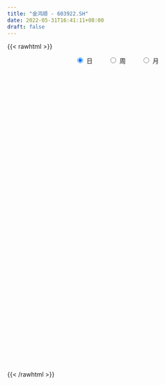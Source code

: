 ```yaml
---
title: "金鸿顺 - 603922.SH"
date: 2022-05-31T16:41:11+08:00
draft: false
---
```

{{< rawhtml >}}
    <div style="text-align: center">
        <label style="padding: 1rem;"><input style="margin-right: .5rem" type="radio" name="period" value="D" checked onclick="period_change(this)">日</label>
        <label style="padding: 1rem;"><input style="margin-right: .5rem" type="radio" name="period" value="W" onclick="period_change(this)">周</label>
        <label style="padding: 1rem;"><input style="margin-right: .5rem" type="radio" name="period" value="M" onclick="period_change(this)">月</label>
    </div>
    <div id="chart" style="height: 700px;"></div> 
    <script type="text/javascript">
        const D_v = [7125.0,2847.0,4309.0,2637.0,3798.0,4541.0,10201.0,4907.0,8681.0,4271.0,5616.0,6076.0,6924.0,6888.0,4684.0,9120.0,15203.0,7345.0,4044.0,7170.0,8364.0,12759.72,6291.0,7430.0,4150.0,7450.0,8617.0,8144.0,10233.0,11516.44,6556.44,5301.96,3007.0,4289.0,3934.0,2199.0,3353.0,4953.16,4121.0,8909.0,9139.0,5760.0,10067.0,4523.52,7387.0,9319.0,10176.0,6281.0,5727.0,8389.0,43364.23,25642.79,27176.72,18618.71,11393.09,9036.0,37447.97,45026.0,33620.22,18901.0,13661.8,16091.32,13587.5,21642.0,24321.67,21631.96,14865.17,10394.0,11485.25,27019.25,23840.25,11698.0,26553.15,19113.72,26866.72,26008.24,24568.0,20612.0,15930.72,35205.62,27871.72,13637.0,13615.72,27329.7,11366.0,8463.5,11290.13,19140.14,22488.5,37616.88,10197.88,69914.88,39460.04,34879.98,54679.43,101558.99,75208.95,64975.57,65422.99,66971.04,46077.39,28027.93,49234.72,43108.37,32014.73,86475.76,70101.89,66780.0,92746.76,79401.0,98325.92,84649.34,87771.7,82548.0,60332.83,57690.23,52740.0,54595.0,53430.65,63909.0,70931.0,45127.65,29433.0,26290.89,32895.0,38684.01,26038.01,23377.0,32413.0,30360.0,36330.61,30445.0,32023.74,29031.0,24583.72,16726.0,26841.0,35733.0,16692.0,14052.01,12002.0,17274.0,17794.65,19091.0,27539.01,29403.0,21554.0,18799.01,27848.0,22681.0,11357.0,12603.0,11597.0,12682.78,11113.0,13574.0,21677.0,17872.0,9479.0,7768.0,9858.16,7985.16,12333.0,9180.0,13372.0,8614.0,10486.0,9202.0,5552.0,8641.0,6882.0,10940.0,9945.89,7714.97,8420.0,7031.7,6476.01,6902.0,5523.0,5578.0,6062.0,4447.0,5226.0,7948.0,7245.0,8265.0,11090.0,9985.0,7242.0,11986.0,29898.0,19920.0,14378.0,16916.73,19281.0,12487.0,8341.0,6645.0,26432.0,37399.0,23728.72,27033.0,23199.72,26300.0,10309.0,19349.0,13950.0,48542.71,72519.49,53357.16,24946.16,27715.0,62858.23,53330.0,27145.99,34337.99,41301.22,19398.0,16455.99,12904.99,11954.0,11193.0,12962.23,11172.0,17968.0,18549.0,32887.0,29917.0,29095.0,10300.0,16142.0,14032.0,6930.0,10531.0,9921.0,9363.0,6557.0,23520.0,34651.0,17759.0,18337.0,9782.0,13918.0,22952.0,17877.0,11902.0,15097.0,12633.0,9083.0,16334.0]
const D_histogram = [0.0,0.0082835328,0.0181277874,0.0156357523,0.0067829226,0.0014054516,-0.0327601674,-0.0467534133,-0.0275049484,-0.0081319005,0.0084076707,0.0133633698,0.0012020106,0.0031783569,-0.0071419699,0.00536283,0.044888796,0.0590099408,0.0658993543,0.060731145,0.0506842837,0.0309835516,0.0042795576,-0.0152257691,-0.0234246985,-0.026600131,-0.0289525508,-0.0318697875,-0.0361982112,-0.01623199,-0.0209385067,-0.0191424923,-0.0200221926,-0.0176945224,-0.0070564592,-0.0057910704,-0.0015189541,-0.0089844781,-0.0125460923,-0.0013201545,0.0045489751,0.0029134637,-0.0244065444,-0.0325139484,-0.0216983884,-0.0059215622,0.0070459257,0.0016023225,0.0040460139,0.0157632212,0.0830586801,0.1540308682,0.1734582343,0.1617172501,0.1511090957,0.1235537198,0.1720547179,0.2423173688,0.2562520337,0.2731338315,0.2584465042,0.2394693822,0.2131471,0.2111948378,0.1073518923,0.0156823894,-0.0463565427,-0.0858275913,-0.1005924753,-0.0427091996,0.0169282362,0.0502495576,-0.0011552097,-0.0078789732,-0.032814015,-0.0326818923,-0.0805882579,-0.1322966737,-0.1769942033,-0.1130808356,-0.1188402426,-0.1479129407,-0.148255314,-0.1895846522,-0.2138000437,-0.2191502741,-0.2310415306,-0.2746005744,-0.2278853914,-0.0780161375,0.139678513,0.1367129439,0.057826998,0.1159631516,0.2681573855,0.3890293339,0.5238894018,0.5705467616,0.5798721311,0.6386547019,0.6000927177,0.5369086943,0.5165400853,0.6250060675,0.8230670102,1.0828946661,1.3844930694,1.2459449181,0.8825314905,0.5196605732,0.0524376579,-0.3352026024,-0.5210510479,-0.7590286914,-0.8335944032,-0.81205325,-0.8048574084,-0.7509507009,-0.6848352537,-0.7878330068,-0.8377466544,-0.8039135453,-0.7730522649,-0.7305078166,-0.6256844926,-0.5229091713,-0.4166788619,-0.3448109376,-0.2451317479,-0.2194796615,-0.1504497329,-0.1072849486,-0.0632048816,-0.0673047211,-0.1120834739,-0.1695453182,-0.0956263816,-0.0789491418,-0.0854424866,-0.1001799825,-0.0878132031,-0.1067693798,-0.1358248192,-0.1802265772,-0.1338676985,-0.0850773927,-0.0869046532,-0.0493265556,-0.0342179649,-0.0785792181,-0.0907018823,-0.0919866316,-0.095135854,-0.0946045341,-0.0622224262,-0.065039405,0.0131238578,-0.0069494888,-0.0128608553,-0.0165765137,0.0042909761,0.0037251271,-0.0159971408,0.003760008,-0.0057508428,-0.0235219773,-0.0563342969,-0.073113131,-0.0673090937,-0.0934501142,-0.1214377384,-0.1545824289,-0.1352628071,-0.0658951001,0.0256120059,0.0993369108,0.1374034338,0.129113288,0.1474293555,0.1428349041,0.1608101272,0.1699247698,0.1796406176,0.1881763544,0.1912670113,0.2107684965,0.1745974463,0.1624660303,0.1458843714,0.1270501244,0.1802538851,0.2160593818,0.1983854293,0.1183098059,0.0330443707,-0.0721393269,-0.1286077146,-0.1532035306,-0.0387591995,-0.0090041447,0.0248422763,0.0932455423,0.1176068976,0.1689780684,0.1876134767,0.2002806513,0.2029811253,0.33093303,0.4661107277,0.512153144,0.5166153184,0.5025388903,0.6015179683,0.5427129492,0.4174900971,0.2594415617,0.0215038225,-0.0817751517,-0.1441917854,-0.1710143039,-0.210107332,-0.2441522535,-0.2592902466,-0.2905493351,-0.3908768975,-0.5015415982,-0.6410972011,-0.8123203186,-0.843869623,-0.8174820562,-0.7000558397,-0.610538725,-0.5354338221,-0.409537665,-0.3257576993,-0.2369250481,-0.1803128808,-0.0086064688,0.0935165274,0.1579465669,0.2033101663,0.2345200472,0.2674515922,0.3297588193,0.3011611746,0.2999999855,0.326261549,0.2954769117,0.2783785755,0.3001146914]
const D_fast = [0.0,0.010354416,0.0247306174,0.0261475204,0.0189904214,0.0139643133,-0.0283913476,-0.0540729468,-0.041700719,-0.0243606462,-0.0057191573,0.0025773842,-0.0092834723,-0.0065125368,-0.0186183561,-0.0047728487,0.0459753163,0.0748489463,0.0982131984,0.1082277753,0.1108519849,0.0988971407,0.0732630361,0.0499512672,0.0358961631,0.0260706979,0.0164801403,0.0055954569,-0.0077825197,0.008125704,-0.0018154393,-0.004805048,-0.0106902965,-0.0127862569,-0.0039123085,-0.0040946873,-0.0002023096,-0.0099139531,-0.0166120903,-0.0057161911,0.0012901822,0.0003830368,-0.0330386075,-0.0492744985,-0.0438835357,-0.0295871,-0.0148581307,-0.0199011533,-0.0164459584,-0.0007879458,0.0872721831,0.1967520883,0.259544013,0.2882323413,0.3154014608,0.3187345149,0.4102491925,0.5410911856,0.6190888589,0.7042541146,0.7541784133,0.7950686369,0.8220331297,0.8728795769,0.7958746045,0.708125699,0.6344976312,0.5735696848,0.533656682,0.5808626577,0.6447321526,0.6906158634,0.6389222936,0.6302287869,0.5970902413,0.5890518909,0.5209984609,0.4362158766,0.3472697963,0.382912955,0.3474434873,0.2813925541,0.2439863522,0.155260851,0.0775954487,0.0174576497,-0.0521939894,-0.1644031769,-0.1746593417,-0.0442941222,0.2083201566,0.2395328234,0.175103627,0.2622305686,0.4814641488,0.6995934308,0.965425849,1.1547198993,1.3090133016,1.5274595478,1.638920743,1.7099638932,1.8187303056,2.0834478046,2.4872754998,3.0178268223,3.6655484929,3.8384865711,3.6957060162,3.4627502422,3.0086367413,2.5371958305,2.221084623,1.7933498067,1.5103854941,1.3289133347,1.1348948243,1.0010638566,0.8959704903,0.5960144856,0.3366641743,0.1695188971,0.0071171113,-0.1329653945,-0.1845631937,-0.2125151653,-0.2104545713,-0.2247893814,-0.1863931287,-0.2156109576,-0.1841934623,-0.1678499151,-0.1395710685,-0.1604970882,-0.2332967095,-0.3331448834,-0.2831325423,-0.2861925879,-0.3140465543,-0.3538290459,-0.3634155672,-0.4090640889,-0.4720757331,-0.5615341354,-0.5486421813,-0.5211212237,-0.5446746475,-0.5194281887,-0.5128740892,-0.576880147,-0.6116782818,-0.635959689,-0.6628928748,-0.6860126885,-0.6691861871,-0.6882630173,-0.6068187899,-0.6286295088,-0.637756089,-0.6456158759,-0.623675642,-0.6233102093,-0.6470317624,-0.6263346116,-0.6372831731,-0.6609348019,-0.7078306957,-0.7428878126,-0.7539110487,-0.8034145978,-0.8617616565,-0.9335519543,-0.9480480343,-0.8951541023,-0.7972439948,-0.6986848623,-0.6262674808,-0.6022793046,-0.5471058982,-0.5159916236,-0.4578138686,-0.4062180336,-0.3515920314,-0.296012206,-0.2451047963,-0.172911187,-0.1654328756,-0.136947784,-0.1170583501,-0.1041300659,-0.005862834,0.0839575082,0.115879913,0.0653817411,-0.0116226015,-0.1348411308,-0.2234614472,-0.2863581458,-0.1816036146,-0.1540995959,-0.1140426058,-0.0223279543,0.0314351254,0.1250508133,0.1905895908,0.2533269282,0.3067726835,0.5174578457,0.7691632253,0.9432439276,1.0768599316,1.1884182261,1.4377767962,1.5146500144,1.4937996866,1.4006115416,1.168049758,1.0443269958,0.9458624158,0.8762863214,0.7846664602,0.6895834754,0.6096229207,0.5057264983,0.3076797116,0.0716296114,-0.2282002918,-0.602503489,-0.8450201992,-1.0230031464,-1.0805908898,-1.1437084564,-1.202462009,-1.1789502681,-1.1766097273,-1.1470083381,-1.135474391,-0.9659195962,-0.8404174681,-0.7365007869,-0.6403096459,-0.5504697532,-0.4506753101,-0.3059283783,-0.2592357293,-0.185396922,-0.0775699713,-0.0344853806,0.018010927,0.1147757158]
const D_slow = [0.0,0.0020708832,0.00660283,0.0105117681,0.0122074988,0.0125588617,0.0043688198,-0.0073195335,-0.0141957706,-0.0162287457,-0.014126828,-0.0107859856,-0.0104854829,-0.0096908937,-0.0114763862,-0.0101356787,0.0010865203,0.0158390055,0.0323138441,0.0474966303,0.0601677012,0.0679135891,0.0689834785,0.0651770363,0.0593208616,0.0526708289,0.0454326912,0.0374652443,0.0284156915,0.024357694,0.0191230673,0.0143374443,0.0093318961,0.0049082655,0.0031441507,0.0016963831,0.0013166446,-0.000929475,-0.0040659981,-0.0043960367,-0.0032587929,-0.002530427,-0.0086320631,-0.0167605502,-0.0221851473,-0.0236655378,-0.0219040564,-0.0215034758,-0.0204919723,-0.016551167,0.004213503,0.0427212201,0.0860857787,0.1265150912,0.1642923651,0.1951807951,0.2381944746,0.2987738168,0.3628368252,0.4311202831,0.4957319091,0.5555992547,0.6088860297,0.6616847391,0.6885227122,0.6924433096,0.6808541739,0.6593972761,0.6342491572,0.6235718573,0.6278039164,0.6403663058,0.6400775034,0.6381077601,0.6299042563,0.6217337832,0.6015867188,0.5685125503,0.5242639995,0.4959937906,0.46628373,0.4293054948,0.3922416663,0.3448455032,0.2913954923,0.2366079238,0.1788475411,0.1101973975,0.0532260497,0.0337220153,0.0686416436,0.1028198796,0.117276629,0.146267417,0.2133067633,0.3105640968,0.4415364473,0.5841731377,0.7291411704,0.8888048459,1.0388280253,1.1730551989,1.3021902202,1.4584417371,1.6642084897,1.9349321562,2.2810554235,2.5925416531,2.8131745257,2.943089669,2.9561990835,2.8723984329,2.7421356709,2.5523784981,2.3439798973,2.1409665848,1.9397522327,1.7520145575,1.580805744,1.3838474923,1.1744108287,0.9734324424,0.7801693762,0.597542422,0.4411212989,0.310394006,0.2062242906,0.1200215562,0.0587386192,0.0038687038,-0.0337437294,-0.0605649665,-0.0763661869,-0.0931923672,-0.1212132357,-0.1635995652,-0.1875061606,-0.2072434461,-0.2286040677,-0.2536490633,-0.2756023641,-0.3022947091,-0.3362509139,-0.3813075582,-0.4147744828,-0.436043831,-0.4577699943,-0.4701016332,-0.4786561244,-0.4983009289,-0.5209763995,-0.5439730574,-0.5677570209,-0.5914081544,-0.606963761,-0.6232236122,-0.6199426478,-0.62168002,-0.6248952338,-0.6290393622,-0.6279666182,-0.6270353364,-0.6310346216,-0.6300946196,-0.6315323303,-0.6374128246,-0.6514963989,-0.6697746816,-0.686601955,-0.7099644836,-0.7403239182,-0.7789695254,-0.8127852272,-0.8292590022,-0.8228560007,-0.798021773,-0.7636709146,-0.7313925926,-0.6945352537,-0.6588265277,-0.6186239959,-0.5761428034,-0.531232649,-0.4841885604,-0.4363718076,-0.3836796835,-0.3400303219,-0.2994138143,-0.2629427215,-0.2311801904,-0.1861167191,-0.1321018736,-0.0825055163,-0.0529280648,-0.0446669722,-0.0627018039,-0.0948537326,-0.1331546152,-0.1428444151,-0.1450954513,-0.1388848822,-0.1155734966,-0.0861717722,-0.0439272551,0.0029761141,0.0530462769,0.1037915582,0.1865248157,0.3030524977,0.4310907836,0.5602446132,0.6858793358,0.8362588279,0.9719370652,1.0763095895,1.1411699799,1.1465459355,1.1261021476,1.0900542012,1.0473006252,0.9947737922,0.9337357289,0.8689131672,0.7962758334,0.6985566091,0.5731712095,0.4128969093,0.2098168296,-0.0011505761,-0.2055210902,-0.3805350501,-0.5331697314,-0.6670281869,-0.7694126031,-0.850852028,-0.91008329,-0.9551615102,-0.9573131274,-0.9339339955,-0.8944473538,-0.8436198122,-0.7849898004,-0.7181269024,-0.6356871975,-0.5603969039,-0.4853969075,-0.4038315203,-0.3299622923,-0.2603676485,-0.1853389756]
const D_data = [['2021-05-17', 15.8045, 15.1252, 14.5957, 15.8045],['2021-05-18', 15.1252, 15.255, 15.0852, 15.5248],['2021-05-19', 15.255, 15.335, 14.9653, 15.4249],['2021-05-20', 15.3849, 15.2151, 15.1951, 15.5348],['2021-05-21', 15.5348, 15.1152, 15.0552, 15.5747],['2021-05-24', 15.1851, 15.1252, 15.0053, 15.335],['2021-05-25', 15.0053, 14.6456, 14.5357, 15.1551],['2021-05-26', 14.6656, 14.7356, 14.5357, 14.8255],['2021-05-27', 14.7855, 15.1352, 14.7356, 15.4049],['2021-05-28', 15.1851, 15.2251, 15.0652, 15.325],['2021-05-31', 15.2251, 15.285, 15.0652, 15.305],['2021-06-01', 15.4449, 15.2051, 14.9853, 15.4449],['2021-06-02', 15.335, 14.9753, 14.9753, 15.335],['2021-06-03', 15.0353, 15.1252, 14.9354, 15.2351],['2021-06-04', 15.1252, 14.9453, 14.8954, 15.2451],['2021-06-07', 15.1851, 15.2351, 14.9354, 15.265],['2021-06-08', 15.2151, 15.7346, 15.1052, 15.9344],['2021-06-09', 15.7346, 15.6047, 15.4049, 15.8844],['2021-06-10', 15.4449, 15.6247, 15.4449, 15.7246],['2021-06-11', 15.6147, 15.5348, 15.4049, 15.7346],['2021-06-15', 15.5747, 15.4848, 15.4149, 15.8844],['2021-06-16', 15.4848, 15.325, 15.295, 15.6746],['2021-06-17', 15.325, 15.1352, 15.0752, 15.5248],['2021-06-18', 15.0952, 15.1052, 14.9453, 15.1851],['2021-06-21', 15.1052, 15.1651, 14.9254, 15.2351],['2021-06-22', 15.2351, 15.1851, 14.8954, 15.325],['2021-06-23', 15.285, 15.1651, 15.1352, 15.345],['2021-06-24', 15.1352, 15.1252, 15.0452, 15.255],['2021-06-25', 15.1951, 15.0652, 14.9453, 15.1951],['2021-06-28', 15.1052, 15.3949, 15.0452, 15.4648],['2021-06-29', 15.285, 15.1152, 15.0952, 15.4548],['2021-06-30', 15.0452, 15.1751, 15.0053, 15.285],['2021-07-01', 15.13, 15.13, 14.82, 15.3],['2021-07-02', 15.25, 15.16, 14.91, 15.25],['2021-07-05', 15.26, 15.29, 15.11, 15.37],['2021-07-06', 15.22, 15.2, 15.12, 15.3],['2021-07-07', 15.2, 15.25, 15.11, 15.29],['2021-07-08', 15.2, 15.09, 15.02, 15.26],['2021-07-09', 15.07, 15.1, 14.89, 15.1],['2021-07-12', 15.23, 15.3, 15.09, 15.34],['2021-07-13', 15.3, 15.28, 15.06, 15.66],['2021-07-14', 15.26, 15.2, 15.14, 15.38],['2021-07-15', 15.11, 14.79, 14.66, 15.23],['2021-07-16', 14.8, 14.91, 14.7, 14.95],['2021-07-19', 14.81, 15.13, 14.54, 15.37],['2021-07-20', 15.05, 15.25, 14.9, 15.3],['2021-07-21', 15.1, 15.29, 15.1, 15.65],['2021-07-22', 15.29, 15.08, 15.02, 15.35],['2021-07-23', 15.15, 15.17, 15.03, 15.31],['2021-07-26', 15.33, 15.33, 15.02, 15.4],['2021-07-27', 15.33, 16.28, 15.23, 16.86],['2021-07-28', 15.85, 16.8, 15.5, 16.8],['2021-07-29', 16.68, 16.54, 16.06, 16.85],['2021-07-30', 16.32, 16.32, 16.15, 16.78],['2021-08-02', 16.29, 16.42, 15.91, 16.55],['2021-08-03', 16.32, 16.24, 16.09, 16.4],['2021-08-04', 16.2, 17.4, 16.2, 17.5],['2021-08-05', 17.5, 18.2, 17.01, 18.37],['2021-08-06', 17.99, 17.97, 17.65, 18.88],['2021-08-09', 17.97, 18.36, 17.6, 18.48],['2021-08-10', 18.15, 18.25, 17.94, 18.86],['2021-08-11', 18.05, 18.38, 17.85, 18.49],['2021-08-12', 18.36, 18.43, 18.27, 18.74],['2021-08-13', 18.0, 18.92, 17.9, 19.5],['2021-08-16', 18.93, 17.58, 17.4, 18.97],['2021-08-17', 17.7, 17.35, 17.12, 18.12],['2021-08-18', 17.33, 17.39, 17.28, 17.97],['2021-08-19', 17.5, 17.44, 16.89, 17.57],['2021-08-20', 17.09, 17.62, 17.09, 17.63],['2021-08-23', 17.62, 18.68, 17.44, 18.81],['2021-08-24', 18.97, 19.1, 18.42, 19.55],['2021-08-25', 18.91, 19.14, 18.65, 19.3],['2021-08-26', 19.33, 18.14, 18.0, 19.63],['2021-08-27', 18.49, 18.63, 17.89, 18.64],['2021-08-30', 18.05, 18.39, 17.9, 19.0],['2021-08-31', 18.39, 18.7, 17.93, 19.17],['2021-09-01', 18.94, 18.01, 17.82, 18.94],['2021-09-02', 17.86, 17.69, 17.43, 18.36],['2021-09-03', 17.69, 17.47, 17.41, 18.38],['2021-09-06', 17.47, 18.84, 17.37, 19.08],['2021-09-07', 18.8, 18.1, 17.62, 18.8],['2021-09-08', 17.99, 17.67, 17.62, 18.05],['2021-09-09', 17.68, 17.89, 17.39, 18.0],['2021-09-10', 17.88, 17.18, 16.93, 18.0],['2021-09-13', 17.18, 17.1, 16.93, 17.3],['2021-09-14', 17.27, 17.12, 16.92, 17.39],['2021-09-15', 17.12, 16.84, 16.55, 17.14],['2021-09-16', 16.83, 16.11, 15.97, 17.03],['2021-09-17', 16.11, 17.06, 16.0, 17.2],['2021-09-22', 17.2, 18.77, 16.89, 18.77],['2021-09-28', 20.65, 20.65, 20.65, 20.65],['2021-09-29', 21.03, 18.59, 18.59, 21.09],['2021-09-30', 17.8, 17.51, 16.95, 18.15],['2021-10-08', 17.75, 19.26, 17.25, 19.26],['2021-10-11', 20.16, 21.19, 19.5, 21.19],['2021-10-12', 22.8, 21.84, 21.27, 23.31],['2021-10-13', 21.8, 23.13, 20.7, 24.01],['2021-10-14', 22.01, 23.03, 21.51, 24.48],['2021-10-15', 24.0, 23.27, 22.2, 24.36],['2021-10-18', 22.58, 24.68, 22.0, 25.01],['2021-10-19', 24.28, 24.15, 23.71, 25.3],['2021-10-20', 23.84, 24.18, 22.88, 24.43],['2021-10-21', 24.16, 25.09, 24.16, 25.5],['2021-10-22', 25.13, 27.6, 25.13, 27.6],['2021-10-25', 29.5, 30.36, 28.5, 30.36],['2021-10-26', 32.0, 33.4, 29.11, 33.4],['2021-10-27', 33.95, 36.74, 33.0, 36.74],['2021-10-28', 34.18, 33.07, 33.07, 36.39],['2021-10-29', 30.19, 30.13, 29.93, 32.0],['2021-11-01', 30.22, 29.14, 28.11, 30.52],['2021-11-02', 27.98, 26.23, 26.23, 28.81],['2021-11-03', 24.22, 25.21, 24.03, 25.72],['2021-11-04', 25.17, 26.24, 25.1, 27.14],['2021-11-05', 26.4, 24.3, 24.16, 26.6],['2021-11-08', 24.43, 25.21, 24.15, 25.6],['2021-11-09', 25.34, 25.93, 24.7, 26.19],['2021-11-10', 25.92, 25.47, 24.52, 25.93],['2021-11-11', 25.39, 25.86, 24.91, 26.39],['2021-11-12', 26.08, 26.0, 25.22, 26.33],['2021-11-15', 25.99, 23.4, 23.4, 26.48],['2021-11-16', 22.0, 23.18, 22.0, 23.34],['2021-11-17', 22.95, 23.68, 22.43, 23.95],['2021-11-18', 23.52, 23.31, 22.83, 23.75],['2021-11-19', 23.31, 23.15, 22.7, 23.64],['2021-11-22', 23.19, 23.86, 23.01, 24.09],['2021-11-23', 23.86, 23.99, 23.86, 24.98],['2021-11-24', 24.18, 24.26, 24.0, 24.64],['2021-11-25', 24.4, 24.03, 23.8, 24.51],['2021-11-26', 24.1, 24.62, 23.5, 24.76],['2021-11-29', 24.26, 23.85, 23.25, 24.44],['2021-11-30', 24.2, 24.5, 23.77, 25.08],['2021-12-01', 24.5, 24.37, 23.7, 24.67],['2021-12-02', 24.1, 24.54, 24.1, 25.28],['2021-12-03', 24.54, 23.98, 23.97, 24.8],['2021-12-06', 23.99, 23.25, 23.0, 24.12],['2021-12-07', 23.25, 22.68, 22.62, 23.47],['2021-12-08', 22.89, 24.24, 22.73, 24.57],['2021-12-09', 24.5, 23.67, 23.5, 25.3],['2021-12-10', 23.5, 23.31, 23.11, 23.82],['2021-12-13', 23.3, 23.04, 22.8, 23.51],['2021-12-14', 23.0, 23.26, 22.83, 23.4],['2021-12-15', 23.3, 22.73, 22.61, 23.3],['2021-12-16', 22.73, 22.33, 22.27, 22.87],['2021-12-17', 22.34, 21.76, 21.73, 22.37],['2021-12-20', 21.8, 22.72, 19.58, 22.95],['2021-12-21', 22.69, 22.86, 22.24, 23.5],['2021-12-22', 22.69, 22.22, 22.02, 23.02],['2021-12-23', 22.1, 22.69, 22.04, 23.18],['2021-12-24', 22.9, 22.45, 22.05, 23.85],['2021-12-27', 22.0, 21.51, 21.41, 22.19],['2021-12-28', 21.66, 21.62, 21.1, 21.8],['2021-12-29', 21.75, 21.57, 21.21, 21.77],['2021-12-30', 21.68, 21.38, 21.3, 21.79],['2021-12-31', 21.45, 21.26, 20.95, 21.59],['2022-01-04', 21.27, 21.6, 21.2, 21.76],['2022-01-05', 21.59, 21.1, 20.96, 21.79],['2022-01-06', 21.1, 22.21, 20.88, 22.45],['2022-01-07', 22.2, 21.05, 21.02, 22.48],['2022-01-10', 21.15, 21.06, 20.6, 21.38],['2022-01-11', 21.05, 20.96, 20.9, 21.42],['2022-01-12', 20.7, 21.22, 20.7, 21.45],['2022-01-13', 21.3, 20.92, 20.92, 21.3],['2022-01-14', 20.8, 20.53, 20.52, 21.27],['2022-01-17', 20.53, 20.93, 20.53, 21.09],['2022-01-18', 20.82, 20.5, 20.34, 21.07],['2022-01-19', 20.5, 20.22, 20.05, 20.72],['2022-01-20', 20.22, 19.77, 19.74, 20.38],['2022-01-21', 19.77, 19.69, 19.32, 19.88],['2022-01-24', 19.68, 19.79, 19.4, 20.1],['2022-01-25', 19.59, 19.17, 19.04, 19.98],['2022-01-26', 19.17, 18.81, 18.67, 19.4],['2022-01-27', 18.82, 18.36, 18.36, 19.04],['2022-01-28', 18.38, 18.75, 18.05, 19.35],['2022-02-07', 18.9, 19.42, 18.9, 19.62],['2022-02-08', 19.3, 20.0, 19.23, 20.16],['2022-02-09', 20.09, 20.16, 19.69, 20.5],['2022-02-10', 20.24, 20.0, 19.73, 20.37],['2022-02-11', 19.9, 19.5, 19.4, 20.18],['2022-02-14', 19.45, 19.87, 19.33, 20.07],['2022-02-15', 19.86, 19.64, 19.5, 19.91],['2022-02-16', 19.72, 19.99, 19.72, 20.2],['2022-02-17', 19.99, 20.0, 19.8, 20.21],['2022-02-18', 20.0, 20.12, 19.81, 20.4],['2022-02-21', 20.0, 20.23, 19.82, 20.23],['2022-02-22', 20.11, 20.28, 19.88, 20.37],['2022-02-23', 20.28, 20.65, 20.15, 20.76],['2022-02-24', 20.73, 20.01, 19.77, 20.73],['2022-02-25', 20.2, 20.27, 20.0, 20.86],['2022-02-28', 20.0, 20.22, 19.61, 20.42],['2022-03-01', 20.4, 20.17, 19.98, 20.75],['2022-03-02', 20.34, 21.26, 20.1, 21.72],['2022-03-03', 21.31, 21.42, 21.31, 22.09],['2022-03-04', 21.49, 20.95, 20.84, 21.65],['2022-03-07', 21.54, 20.02, 19.9, 21.54],['2022-03-08', 20.01, 19.56, 19.0, 20.01],['2022-03-09', 19.95, 18.77, 18.15, 19.95],['2022-03-10', 19.26, 18.85, 18.25, 19.36],['2022-03-11', 18.65, 18.9, 18.19, 18.96],['2022-03-14', 18.9, 20.79, 18.19, 20.79],['2022-03-15', 20.68, 20.08, 19.79, 21.95],['2022-03-16', 20.08, 20.29, 19.68, 20.45],['2022-03-17', 20.35, 21.03, 20.0, 21.45],['2022-03-18', 20.75, 20.8, 20.58, 21.3],['2022-03-21', 20.7, 21.45, 20.7, 21.65],['2022-03-22', 21.75, 21.37, 21.09, 21.75],['2022-03-23', 21.48, 21.54, 21.4, 22.0],['2022-03-24', 21.65, 21.63, 21.21, 21.85],['2022-03-25', 21.82, 23.79, 21.26, 23.79],['2022-03-28', 23.87, 24.95, 23.26, 25.3],['2022-03-29', 24.7, 24.77, 23.18, 26.0],['2022-03-30', 24.57, 24.87, 24.53, 25.23],['2022-03-31', 24.86, 25.11, 24.31, 25.85],['2022-04-01', 25.0, 27.31, 24.73, 27.58],['2022-04-06', 27.27, 26.03, 25.11, 27.29],['2022-04-07', 26.01, 25.23, 25.13, 26.71],['2022-04-08', 25.42, 24.48, 24.4, 25.74],['2022-04-11', 23.72, 22.68, 22.15, 24.48],['2022-04-12', 22.69, 23.58, 22.69, 23.81],['2022-04-13', 23.58, 23.71, 23.0, 24.42],['2022-04-14', 23.71, 23.94, 23.29, 24.47],['2022-04-15', 23.75, 23.6, 23.06, 24.12],['2022-04-18', 23.59, 23.42, 23.01, 24.1],['2022-04-19', 23.37, 23.45, 22.9, 24.06],['2022-04-20', 23.45, 23.02, 22.91, 23.8],['2022-04-21', 22.9, 21.63, 21.51, 23.3],['2022-04-22', 21.7, 20.66, 20.3, 21.8],['2022-04-25', 19.2, 19.23, 18.8, 20.66],['2022-04-26', 19.35, 17.45, 17.31, 19.86],['2022-04-27', 16.97, 18.0, 15.96, 18.42],['2022-04-28', 18.0, 18.03, 17.6, 18.28],['2022-04-29', 17.76, 18.91, 17.7, 19.29],['2022-05-05', 18.66, 18.53, 18.39, 19.03],['2022-05-06', 18.0, 18.25, 17.93, 18.65],['2022-05-09', 18.29, 18.95, 18.03, 19.08],['2022-05-10', 18.9, 18.58, 18.49, 19.0],['2022-05-11', 18.3, 18.76, 18.3, 19.36],['2022-05-12', 18.51, 18.45, 18.3, 18.87],['2022-05-13', 18.46, 20.3, 18.46, 20.3],['2022-05-16', 21.07, 20.07, 19.96, 21.07],['2022-05-17', 19.82, 20.02, 19.46, 20.3],['2022-05-18', 19.8, 20.1, 19.45, 20.65],['2022-05-19', 19.85, 20.19, 19.8, 20.21],['2022-05-20', 20.2, 20.48, 19.86, 20.96],['2022-05-23', 20.53, 21.25, 20.22, 21.79],['2022-05-24', 21.61, 20.37, 20.34, 21.72],['2022-05-25', 20.38, 20.8, 20.2, 20.9],['2022-05-26', 20.61, 21.4, 20.36, 21.65],['2022-05-27', 21.08, 20.87, 20.67, 21.46],['2022-05-30', 20.87, 21.1, 20.5, 21.21],['2022-05-31', 21.07, 21.8, 20.6, 21.96]]
const W_v = [1279.52,557996.6599999999,355776.87,222613.26,125936.78,99231.83,124082.69,140842.94,73347.26,173594.52,70463.2,257237.74,262795.85,121464.14,92212.04,62830.29,26479.97,15952.16,54782.45,85035.62,118153.2,225776.34,101954.06,71465.5,193649.19,101282.32,100799.21,29585.2,113237.73,135536.07,259451.25,190997.44,100088.04,130428.83,62609.49,57323.94,64374.47,57106.36,44383.73,38784.16,40318.49,38106.07,34572.76,24448.16,74935.26,42379.95,31834.78,37493.53,55710.89,71533.79,74932.39,81573.65,103577.36,85682.65,105204.06,83659.62,79774.38,118858.89,260978.13,187145.25,79663.34,30214.49,70514.78,108979.15,149254.5,74127.97,55077.25,60996.16,87187.37,110388.47,109453.94,186404.02,513082.14,270628.07,205228.15,133449.8,90635.76,41598.74,76493.39,67056.92,53416.54,48381.4,39142.44,101517.2,77992.86,48115.04,97030.86,207828.79,51826.12,44295.73,85385.06,101775.97,53740.54,35167.78,50788.43,76599.16,53597.65,61320.45,44902.78,7046.0,24683.0,42219.23,44580.44,96126.44,37320.49,21693.46,14329.66,19822.97,30547.04,23921.51,33690.69,32329.62,94525.47,44469.77,40110.1,25176.38,41939.29,44347.56,64503.37,55078.22,61550.45,55440.96,60014.72,96595.14,50836.62,67800.66,49925.27,120239.02,73551.9,114085.72,42493.65,62190.41,58769.0,132926.23,54792.95,31662.95,18219.86,98236.95,90952.88,272818.7,180326.15,105836.22,89284.59,81353.4,89918.54,80148.0,126350.17,55219.73,210240.1,129653.59,39780.72,160193.12,150796.59,119438.44,83206.96,41373.12,40433.58,142381.51,138643.47,32530.25,22630.52,33025.72,26808.32,27069.99,78285.37,35696.92,17150.69,82174.78,32020.53,35241.96,87656.8,88294.0,37224.0,52129.0,38834.0,19998.44,22059.0,22700.25,27448.98,30372.53,17206.12,36088.66,20716.0,32601.0,30188.0,42882.0,34844.72,38594.0,30670.84,18560.16,38398.52,38890.0,123191.45,136523.28,83883.62,82698.05,108224.37,113985.68,117659.76,72748.27,37616.88,119572.8,34879.98,361845.93,233419.45,348119.14,432695.96,278788.71,235691.54,153407.02,158190.35,120575.72,80213.66,125143.02,70920.78,64236.0,47423.32,50854.0,41960.89,36544.68,26836.0,44533.0,83424.0,63670.73,137792.44,118450.71,241396.04,114813.98,102014.2,71844.23,118341.0,20962.0,59892.0,94447.0,80461.0,25417.0]
const W_histogram = [0.0,-0.0537536182,-0.0051221839,-0.3767745361,-0.7496103929,-0.9038001612,-0.9458015782,-1.0131367141,-1.0423866715,-0.9100882304,-0.8351640715,-0.5163233753,-0.2851589522,-0.264803869,-0.4114156953,-0.6171819658,-0.6628180163,-0.5935588927,-0.4870658728,-0.2816995814,-0.0607398438,-0.0520876536,0.0969244495,0.2046254944,0.3490720879,0.2431603501,0.2166019308,0.2106721254,0.3081364674,0.4114601238,0.5896150219,0.517090977,0.5382117246,0.5094305441,0.2672137086,0.173696972,-0.0065057699,-0.062055025,-0.1116934042,-0.1212468444,-0.2389987252,-0.2964048035,-0.3698595649,-0.3620153379,-0.3565733445,-0.3457852697,-0.3105490309,-0.2623920842,-0.1966780388,-0.171661755,-0.1085545247,-0.0164072978,0.1005335934,0.177311484,0.3181075443,0.3739070911,0.46563111,0.580964807,0.7037264735,0.5928504121,0.425396627,0.296072908,0.2777183987,0.3475940159,0.3044826281,0.2389294237,0.2393702812,0.2768091035,0.3266243093,0.337196054,0.3895266637,0.6731474323,0.8765867047,0.8868043214,0.7316143831,0.6133116847,0.3591066305,0.1074945376,-0.0877915201,-0.2727613829,-0.4042583754,-0.4330706305,-0.458153073,-0.4138722159,-0.3160129658,-0.2591107339,-0.1078632498,-0.0913336792,-0.0744683197,-0.0357898389,-0.0159859036,-0.0370681328,-0.0959763125,-0.097505283,-0.0869992582,-0.0406035826,0.0202038471,0.0746980178,0.0673760969,0.0495999376,0.061783291,0.0569037738,0.0618581843,0.0764046641,0.0386417318,-0.0083373434,-0.0350241865,-0.0672777866,-0.0699376489,-0.0620334261,-0.0369445657,-0.0239945633,0.0323705015,0.0682846833,0.0797824466,0.0790145778,-0.0386007041,-0.0784744164,-0.0144408891,-0.0014465397,0.0630359068,0.0848605629,0.143640843,0.1960357312,0.1946927255,0.2485562739,0.2462784764,0.4487333073,0.4918187443,0.3308924044,0.1804822462,0.1353067351,0.1536828091,0.0027368394,-0.0883156635,-0.1368473083,-0.1922222324,-0.1305912452,-0.0846336387,0.0041224385,0.109298042,0.1743748029,0.216884904,0.2329616178,0.2311030438,0.1978029654,0.0230503177,-0.0004635746,0.0395346491,0.0208852103,0.0097579247,-0.0222332657,-0.015208942,-0.1000972887,-0.1078498065,-0.1565028128,-0.1654067876,-0.1160316013,-0.1351027476,-0.1594229021,-0.2026127791,-0.2963471434,-0.416166286,-0.4341709726,-0.449548983,-0.4263820838,-0.3780222646,-0.2046176606,-0.0354131076,0.1587138258,0.3018149387,0.3499124251,0.30263589,0.3299760353,0.2871422495,0.1961785577,0.180737287,0.1129315211,0.0251680683,-0.0750219886,-0.1329563709,-0.1336432145,-0.1707897417,-0.1774488687,-0.1891153031,-0.1474009199,-0.1391158359,-0.1270374719,-0.1043225561,-0.0857728112,-0.0789069258,-0.0508263846,0.0459926278,0.2126241752,0.3691207877,0.3666301638,0.4112031619,0.3435165908,0.263754562,0.1908529805,0.2424243481,0.1792184968,0.2390685563,0.5165932723,0.9352481736,1.3034107446,1.0841396046,0.9862469855,0.6769455379,0.5255006372,0.345083161,0.1532629736,-0.0921575424,-0.2151467445,-0.3744379186,-0.4847374287,-0.5772264915,-0.6728099178,-0.7701704867,-0.753933906,-0.6739259095,-0.586599665,-0.4641039292,-0.4991505021,-0.3778869057,-0.0945854271,0.3094660662,0.3620727815,0.315262195,0.0764097242,-0.1945209712,-0.4013504354,-0.3832995197,-0.3437096115,-0.2785097554,-0.1655796458]
const W_fast = [0.0,-0.0671920228,-0.0198411344,-0.4856871206,-1.0459255757,-1.4260653843,-1.7045171958,-2.0251365103,-2.3149831355,-2.410206752,-2.544073611,-2.3543137586,-2.1944390735,-2.2402849576,-2.4897507077,-2.8498124697,-3.0611530243,-3.1402836238,-3.1555570721,-3.0206156761,-2.8148408994,-2.8192106226,-2.6459674071,-2.4871099887,-2.2553953732,-2.3005170235,-2.27292496,-2.2261867342,-2.0516882753,-1.8454995879,-1.5199409344,-1.463192235,-1.3075185563,-1.2089421007,-1.3843555091,-1.4344480027,-1.6162771871,-1.6873401984,-1.7649019287,-1.8047670799,-1.982268642,-2.1137759212,-2.2796955739,-2.3623551813,-2.4460565241,-2.5217147667,-2.5641157856,-2.5815568599,-2.5650123243,-2.5829114793,-2.5469428801,-2.4588974776,-2.3168231881,-2.1957174264,-1.9753944801,-1.8261181605,-1.6179863642,-1.3574114654,-1.0587181805,-1.0213816389,-1.0824862672,-1.1377917592,-1.0867166688,-0.9299425477,-0.8969332784,-0.9027541269,-0.8424706991,-0.735829601,-0.6043583178,-0.5094875596,-0.3597752839,0.0921323427,0.5147182912,0.7466369884,0.7743506458,0.8093758686,0.644947472,0.4202090135,0.2029750757,-0.0501851328,-0.2827467191,-0.4198266319,-0.5594473426,-0.6186345395,-0.5997785308,-0.6076539824,-0.4833723108,-0.4896761599,-0.4914278804,-0.4616968593,-0.4458893999,-0.4762386623,-0.5591409201,-0.5850462113,-0.5962900012,-0.5600452211,-0.4941868297,-0.4210181546,-0.4114960512,-0.4168722261,-0.38924305,-0.3798966237,-0.3594776672,-0.3258300213,-0.3539325207,-0.4029959317,-0.4384388214,-0.4875118681,-0.5076561427,-0.5152602764,-0.4994075575,-0.4924561959,-0.4279985058,-0.3750131531,-0.3435697781,-0.3245840025,-0.4518494604,-0.5113417768,-0.4509184717,-0.4382857572,-0.3580443341,-0.3150045373,-0.2203140464,-0.1189102255,-0.0715800497,0.0444225671,0.1037143887,0.4183525464,0.5843926695,0.5061894307,0.4008998341,0.3895510067,0.4463477829,0.2960860232,0.1829546043,0.1002111325,-0.0032193498,0.0257638262,0.0505630231,0.1403497098,0.2728498238,0.3815202855,0.4782516126,0.5525687309,0.6084859178,0.6246365808,0.4556465124,0.4320167266,0.4818986125,0.4684704763,0.4597826719,0.422233165,0.4254552532,0.3155425843,0.2808276149,0.1930489054,0.1427932337,0.1631605196,0.1103136865,0.0461378065,-0.0477052654,-0.2155264155,-0.4393871295,-0.5659345593,-0.6936998155,-0.7771284372,-0.8232741842,-0.7010239953,-0.5406727192,-0.3068673294,-0.0883124818,0.0472631109,0.0756455483,0.1854797024,0.214431479,0.1725124267,0.2022554777,0.162682592,0.0812111563,-0.0377343977,-0.1289078728,-0.1630055199,-0.2428494826,-0.2938708268,-0.352816087,-0.3479519337,-0.3744458087,-0.3941268127,-0.3974925359,-0.4003859938,-0.4132468398,-0.3978728948,-0.2895557254,-0.0697681343,0.1790086751,0.2681755922,0.4155493808,0.4337419574,0.4199185691,0.3947302327,0.5069076874,0.4885064602,0.6081236588,1.0147966929,1.6672636377,2.3612788948,2.4130426559,2.5617117831,2.4216467201,2.4015769787,2.3074302927,2.1539258487,1.8854659471,1.7086900589,1.4557894051,1.2243055378,0.9875098522,0.7237239464,0.4338207558,0.26157386,0.1731003791,0.1137767074,0.1202464609,-0.0395877376,-0.0127958675,0.2468592542,0.7282772641,0.8714021748,0.903407137,0.6836570973,0.3640961591,0.0569290861,-0.0208448781,-0.0671823728,-0.0716099556,-0.0000747574]
const W_slow = [0.0,-0.0134384046,-0.0147189505,-0.1089125845,-0.2963151828,-0.5222652231,-0.7587156176,-1.0119997962,-1.272596464,-1.5001185216,-1.7089095395,-1.8379903833,-1.9092801214,-1.9754810886,-2.0783350124,-2.2326305039,-2.398335008,-2.5467247311,-2.6684911993,-2.7389160947,-2.7541010556,-2.767122969,-2.7428918566,-2.691735483,-2.6044674611,-2.5436773736,-2.4895268908,-2.4368588595,-2.3598247427,-2.2569597117,-2.1095559562,-1.980283212,-1.8457302809,-1.7183726448,-1.6515692177,-1.6081449747,-1.6097714172,-1.6252851734,-1.6532085245,-1.6835202356,-1.7432699169,-1.8173711177,-1.909836009,-2.0003398434,-2.0894831796,-2.175929497,-2.2535667547,-2.3191647758,-2.3683342855,-2.4112497242,-2.4383883554,-2.4424901798,-2.4173567815,-2.3730289105,-2.2935020244,-2.2000252516,-2.0836174741,-1.9383762724,-1.762444654,-1.614232051,-1.5078828942,-1.4338646672,-1.3644350676,-1.2775365636,-1.2014159065,-1.1416835506,-1.0818409803,-1.0126387045,-0.9309826271,-0.8466836136,-0.7493019477,-0.5810150896,-0.3618684134,-0.1401673331,0.0427362627,0.1960641839,0.2858408415,0.3127144759,0.2907665959,0.2225762501,0.1215116563,0.0132439986,-0.1012942696,-0.2047623236,-0.283765565,-0.3485432485,-0.375509061,-0.3983424807,-0.4169595607,-0.4259070204,-0.4299034963,-0.4391705295,-0.4631646076,-0.4875409284,-0.5092907429,-0.5194416386,-0.5143906768,-0.4957161723,-0.4788721481,-0.4664721637,-0.451026341,-0.4368003975,-0.4213358514,-0.4022346854,-0.3925742525,-0.3946585883,-0.4034146349,-0.4202340816,-0.4377184938,-0.4532268503,-0.4624629918,-0.4684616326,-0.4603690072,-0.4432978364,-0.4233522247,-0.4035985803,-0.4132487563,-0.4328673604,-0.4364775827,-0.4368392176,-0.4210802409,-0.3998651002,-0.3639548894,-0.3149459566,-0.2662727753,-0.2041337068,-0.1425640877,-0.0303807609,0.0925739252,0.1752970263,0.2204175879,0.2542442716,0.2926649739,0.2933491838,0.2712702679,0.2370584408,0.1890028827,0.1563550714,0.1351966617,0.1362272713,0.1635517818,0.2071454826,0.2613667086,0.319607113,0.377382874,0.4268336153,0.4325961948,0.4324803011,0.4423639634,0.447585266,0.4500247472,0.4444664307,0.4406641952,0.415639873,0.3886774214,0.3495517182,0.3082000213,0.279192121,0.2454164341,0.2055607086,0.1549075138,0.0808207279,-0.0232208436,-0.1317635867,-0.2441508325,-0.3507463534,-0.4452519196,-0.4964063347,-0.5052596116,-0.4655811552,-0.3901274205,-0.3026493142,-0.2269903417,-0.1444963329,-0.0727107705,-0.0236661311,0.0215181907,0.0497510709,0.056043088,0.0372875909,0.0040484981,-0.0293623055,-0.0720597409,-0.1164219581,-0.1637007839,-0.2005510138,-0.2353299728,-0.2670893408,-0.2931699798,-0.3146131826,-0.334339914,-0.3470465102,-0.3355483532,-0.2823923094,-0.1901121125,-0.0984545716,0.0043462189,0.0902253666,0.1561640071,0.2038772522,0.2644833393,0.3092879634,0.3690551025,0.4982034206,0.732015464,1.0578681502,1.3289030513,1.5754647977,1.7447011821,1.8760763415,1.9623471317,2.0006628751,1.9776234895,1.9238368034,1.8302273237,1.7090429665,1.5647363437,1.3965338642,1.2039912425,1.015507766,0.8470262886,0.7003763724,0.5843503901,0.4595627646,0.3650910381,0.3414446814,0.4188111979,0.5093293933,0.588144942,0.6072473731,0.5586171303,0.4582795214,0.3624546415,0.2765272387,0.2068997998,0.1655048884]
const W_data = [['2017-10-27', 20.617, 36.2292, 20.617, 36.2292],['2017-11-03', 39.8531, 35.3869, 35.142, 42.8012],['2017-11-10', 36.141, 36.6308, 34.1822, 37.6885],['2017-11-17', 36.2292, 30.3232, 29.951, 36.7091],['2017-11-24', 29.9804, 27.8061, 27.5318, 30.6954],['2017-12-01', 27.9726, 28.3937, 27.4339, 29.1185],['2017-12-08', 28.2664, 28.4329, 24.4858, 28.4329],['2017-12-15', 28.8834, 26.905, 26.7777, 28.9814],['2017-12-22', 26.905, 26.1312, 25.3575, 27.2086],['2017-12-29', 25.857, 27.4535, 25.093, 29.0597],['2018-01-05', 27.5808, 26.3663, 26.1117, 27.8942],['2018-01-12', 26.3565, 29.6964, 26.3369, 29.9706],['2018-01-19', 29.4809, 29.5005, 28.1489, 31.0088],['2018-01-26', 28.5504, 27.0421, 27.0127, 28.8834],['2018-02-02', 27.1107, 24.0451, 23.0167, 27.6396],['2018-02-09', 23.5162, 21.6259, 21.3908, 24.143],['2018-02-14', 22.0372, 22.1058, 21.8609, 22.7228],['2018-02-23', 22.2233, 22.7522, 22.1058, 22.9579],['2018-03-02', 22.9971, 22.8893, 22.478, 23.712],['2018-03-09', 23.1146, 24.2801, 22.8795, 24.3781],['2018-03-16', 24.1724, 25.1028, 22.4192, 25.1028],['2018-03-23', 24.858, 22.6249, 22.6249, 26.7189],['2018-03-30', 22.331, 24.4368, 20.8619, 24.6817],['2018-04-04', 24.907, 24.3487, 23.095, 25.0539],['2018-04-13', 24.6817, 25.3379, 24.2899, 26.3075],['2018-04-20', 25.3183, 22.1743, 22.1352, 25.8276],['2018-04-27', 22.2429, 22.6347, 21.8315, 24.5446],['2018-05-04', 22.6641, 22.6249, 22.3506, 23.1832],['2018-05-11', 22.7914, 24.0353, 22.762, 24.6817],['2018-05-18', 23.7708, 24.6131, 23.4378, 25.0049],['2018-05-25', 24.76, 26.4055, 24.4858, 27.3849],['2018-06-01', 26.3859, 23.7023, 22.8991, 27.0323],['2018-06-08', 23.8786, 24.8874, 23.4574, 25.4456],['2018-06-15', 24.6915, 24.4074, 24.0255, 25.8276],['2018-06-22', 23.428, 21.0676, 20.3722, 23.7414],['2018-06-29', 21.4889, 21.9647, 20.3193, 22.1332],['2018-07-06', 22.0836, 19.9724, 19.3479, 22.2025],['2018-07-13', 19.8237, 20.6365, 19.0308, 21.2907],['2018-07-20', 20.914, 20.1211, 19.6255, 20.9537],['2018-07-27', 20.2103, 20.131, 20.0319, 20.7951],['2018-08-03', 20.1409, 18.0396, 17.7422, 20.2995],['2018-08-10', 18.0297, 17.8512, 17.0484, 18.0396],['2018-08-17', 17.4449, 16.7609, 16.6816, 18.3171],['2018-08-24', 16.8204, 17.0286, 16.6916, 17.5242],['2018-08-31', 17.2169, 16.4537, 16.1861, 18.7334],['2018-09-07', 16.6222, 15.9779, 15.294, 16.6222],['2018-09-14', 15.7202, 15.8292, 15.185, 16.4735],['2018-09-21', 15.7797, 15.6607, 14.7687, 15.7896],['2018-09-28', 15.6607, 15.6706, 15.3634, 17.2169],['2018-10-12', 15.3634, 14.9173, 13.4107, 16.8402],['2018-10-19', 15.0065, 15.175, 13.9262, 15.74],['2018-10-26', 15.1949, 15.5616, 14.6695, 16.0572],['2018-11-02', 15.4625, 16.1266, 14.0054, 16.6519],['2018-11-09', 16.2158, 15.9184, 15.859, 17.1376],['2018-11-16', 15.9184, 17.1772, 15.7896, 17.7224],['2018-11-23', 17.1376, 16.6024, 16.1563, 17.3755],['2018-11-30', 16.5627, 17.4845, 16.2059, 18.2973],['2018-12-07', 17.6927, 18.4757, 17.1574, 19.0308],['2018-12-14', 18.2775, 19.4669, 17.9206, 21.4889],['2018-12-21', 19.1001, 16.8501, 16.8303, 21.4096],['2018-12-28', 16.751, 15.5715, 14.6002, 17.0087],['2019-01-04', 15.7797, 15.3237, 14.7786, 15.7995],['2019-01-11', 15.3733, 16.3446, 15.3634, 16.5528],['2019-01-18', 16.2753, 17.653, 16.0572, 17.9206],['2019-01-25', 17.653, 16.3942, 16.3942, 19.3281],['2019-02-01', 16.1464, 15.8689, 15.3832, 16.7312],['2019-02-15', 15.8689, 16.5528, 15.8689, 16.9394],['2019-02-22', 16.6024, 17.1772, 16.3248, 17.316],['2019-03-01', 17.3457, 17.6728, 17.1574, 17.99],['2019-03-08', 17.6728, 17.4845, 17.425, 18.9415],['2019-03-15', 17.6629, 18.3567, 17.4449, 18.6145],['2019-03-22', 18.4261, 22.4999, 18.3667, 22.827],['2019-03-29', 22.4305, 23.3721, 21.1222, 27.2972],['2019-04-04', 22.5495, 22.2025, 22.0043, 23.3325],['2019-04-12', 22.3215, 20.3788, 20.1508, 22.7477],['2019-04-19', 20.7752, 20.6563, 19.7841, 21.6574],['2019-04-26', 20.805, 18.3667, 18.2576, 20.9041],['2019-04-30', 18.3667, 17.2565, 16.7312, 18.5252],['2019-05-10', 17.0979, 16.8006, 15.7896, 17.0979],['2019-05-17', 16.6519, 15.7896, 15.5814, 17.1475],['2019-05-24', 15.8391, 15.3535, 14.9966, 16.1861],['2019-05-31', 15.4427, 15.8788, 15.2543, 15.9482],['2019-06-06', 15.8788, 15.4149, 15.2251, 16.5032],['2019-06-14', 15.4249, 15.9643, 15.305, 17.1532],['2019-06-21', 15.7346, 16.6936, 15.7246, 17.1132],['2019-06-28', 16.7136, 16.324, 15.4149, 16.7336],['2019-07-05', 16.5837, 17.8725, 16.4439, 18.1622],['2019-07-12', 17.9824, 16.5038, 16.284, 19.4609],['2019-07-19', 16.6537, 16.4738, 16.1442, 17.1532],['2019-07-26', 16.4039, 16.7935, 15.5148, 16.8235],['2019-08-02', 16.8834, 16.6337, 16.1442, 17.4829],['2019-08-09', 16.6337, 16.0343, 15.5847, 16.9634],['2019-08-16', 16.0343, 15.2251, 14.6656, 16.0842],['2019-08-23', 15.305, 15.6347, 15.1551, 15.9444],['2019-08-30', 15.0852, 15.6646, 15.0852, 16.344],['2019-09-06', 15.6547, 16.1442, 15.6147, 16.3739],['2019-09-12', 16.1941, 16.5338, 16.1941, 16.6237],['2019-09-20', 16.5038, 16.7336, 16.334, 17.0833],['2019-09-27', 16.7036, 16.0742, 15.7845, 16.9334],['2019-09-30', 16.2441, 15.8545, 15.7845, 16.274],['2019-10-11', 16.0842, 16.1941, 15.6447, 16.4738],['2019-10-18', 16.324, 15.9843, 15.7346, 16.5138],['2019-10-25', 15.9344, 16.0942, 15.6846, 16.284],['2019-11-01', 16.1642, 16.2641, 15.5148, 16.7935],['2019-11-08', 16.0643, 15.5348, 15.4349, 16.344],['2019-11-15', 15.4349, 15.1452, 14.9553, 15.5448],['2019-11-22', 15.1551, 15.1252, 14.9953, 15.2451],['2019-11-29', 15.0053, 14.7955, 14.0962, 15.0752],['2019-12-06', 14.7755, 14.9553, 14.3859, 15.1152],['2019-12-13', 15.0353, 14.9853, 14.8055, 15.2251],['2019-12-20', 14.9853, 15.1851, 14.9354, 15.5248],['2019-12-27', 15.1851, 15.0452, 14.8554, 15.2351],['2020-01-03', 15.0452, 15.7146, 14.3859, 16.5538],['2020-01-10', 15.7046, 15.6846, 15.5148, 15.8644],['2020-01-17', 15.7046, 15.5048, 15.4948, 16.0942],['2020-01-23', 15.4848, 15.3849, 14.5058, 15.6347],['2020-02-07', 13.8464, 13.5567, 12.5077, 13.9763],['2020-02-14', 13.5467, 13.9963, 13.4468, 14.286],['2020-02-21', 13.9863, 15.265, 13.7365, 15.275],['2020-02-28', 15.265, 14.7655, 14.286, 15.4349],['2020-03-06', 14.6057, 15.5847, 14.6057, 15.9144],['2020-03-13', 15.5448, 15.285, 14.5058, 15.7346],['2020-03-20', 15.285, 16.0043, 14.0662, 16.1542],['2020-03-27', 15.9344, 16.314, 15.6347, 16.8235],['2020-04-03', 16.1841, 15.8944, 15.285, 16.5338],['2020-04-10', 15.8944, 16.8735, 15.7945, 17.4829],['2020-04-17', 16.5738, 16.4838, 16.4439, 17.343],['2020-04-24', 16.7336, 19.8605, 16.344, 20.2801],['2020-04-30', 19.7706, 18.9115, 18.312, 20.1702],['2020-05-08', 19.1013, 16.3839, 15.5847, 19.6308],['2020-05-15', 16.344, 15.9044, 15.5847, 16.6337],['2020-05-22', 15.9044, 16.8535, 14.9853, 17.4829],['2020-05-29', 16.8735, 17.7326, 16.8635, 18.2621],['2020-06-05', 18.1422, 15.3549, 15.1252, 18.8315],['2020-06-12', 15.3549, 15.4548, 14.9753, 15.5847],['2020-06-19', 15.4548, 15.5548, 15.4349, 15.8644],['2020-06-24', 15.5548, 15.0852, 15.0652, 15.7546],['2020-07-03', 15.0752, 16.4639, 15.0153, 16.8335],['2020-07-10', 16.4738, 16.4938, 15.7845, 17.4729],['2020-07-24', 15.7845, 17.383, 15.5148, 18.1422],['2020-07-31', 17.5328, 18.1822, 17.1132, 19.431],['2020-08-07', 18.1822, 18.2821, 17.323, 18.5318],['2020-08-14', 18.4519, 18.4819, 16.284, 18.6817],['2020-08-21', 18.5818, 18.5318, 17.9124, 18.7216],['2020-08-28', 18.5518, 18.5818, 18.1322, 18.9015],['2020-09-04', 18.5718, 18.322, 18.0123, 19.0913],['2020-09-11', 18.4619, 16.1342, 15.7845, 18.8915],['2020-09-18', 16.354, 17.5628, 16.0043, 18.1522],['2020-09-25', 17.5628, 18.4819, 17.4829, 19.1512],['2020-09-30', 18.7316, 17.8925, 16.9833, 19.2311],['2020-10-09', 17.7526, 17.9824, 17.7226, 18.6118],['2020-10-16', 17.9824, 17.6627, 17.4329, 18.5119],['2020-10-23', 17.6527, 18.1322, 16.8135, 18.5019],['2020-10-30', 18.0323, 16.7835, 16.0343, 18.1222],['2020-11-06', 16.7835, 17.4729, 16.1841, 17.7826],['2020-11-13', 17.4729, 16.7536, 16.5837, 17.6427],['2020-11-20', 16.7536, 17.0133, 16.4339, 17.1432],['2020-11-27', 17.0133, 17.7826, 16.7036, 20.4799],['2020-12-04', 17.6627, 16.9434, 16.6337, 18.7017],['2020-12-11', 16.9933, 16.6737, 16.4738, 17.1832],['2020-12-18', 16.6537, 16.1342, 16.1342, 17.0833],['2020-12-25', 16.1342, 14.9453, 14.8554, 16.1442],['2020-12-31', 14.8954, 13.7565, 13.4568, 14.9254],['2021-01-08', 13.9563, 14.306, 13.5167, 14.4658],['2021-01-15', 14.1661, 13.8664, 13.5967, 17.323],['2021-01-22', 13.6366, 13.9763, 13.5867, 14.6856],['2021-01-29', 14.0063, 14.1062, 13.7965, 14.276],['2021-02-05', 14.286, 15.9743, 14.1361, 16.5638],['2021-02-10', 16.1841, 16.6836, 15.6447, 16.8834],['2021-02-19', 16.8535, 17.9624, 16.7636, 18.0823],['2021-02-26', 18.0823, 18.362, 17.4629, 18.6317],['2021-03-05', 18.5318, 17.9024, 17.0133, 18.9514],['2021-03-12', 18.1222, 16.9334, 16.5837, 18.1822],['2021-03-19', 16.9334, 18.0423, 16.4639, 18.6417],['2021-03-26', 18.0423, 17.353, 16.8035, 18.5618],['2021-04-02', 17.0033, 16.5738, 16.364, 17.3929],['2021-04-09', 16.5638, 17.383, 16.5438, 17.5828],['2021-04-16', 17.383, 16.6237, 16.0842, 17.4129],['2021-04-23', 17.1532, 16.0143, 15.8644, 17.1532],['2021-04-30', 16.4039, 15.335, 15.255, 16.4039],['2021-05-07', 15.325, 15.3549, 15.255, 15.8944],['2021-05-14', 15.295, 15.8045, 15.1152, 16.1642],['2021-05-21', 15.8045, 15.1152, 14.5957, 15.8045],['2021-05-28', 15.1851, 15.2251, 14.5357, 15.4049],['2021-06-04', 15.2251, 14.9453, 14.8954, 15.4449],['2021-06-11', 15.1851, 15.5348, 14.9354, 15.9344],['2021-06-18', 15.5747, 15.1052, 14.9453, 15.8844],['2021-06-25', 15.1052, 15.0652, 14.8954, 15.345],['2021-07-02', 15.1052, 15.16, 14.82, 15.4648],['2021-07-09', 15.26, 15.1, 14.89, 15.37],['2021-07-16', 15.23, 14.91, 14.66, 15.66],['2021-07-23', 14.81, 15.17, 14.54, 15.65],['2021-07-30', 15.33, 16.32, 15.02, 16.86],['2021-08-06', 16.29, 17.97, 15.91, 18.88],['2021-08-13', 17.97, 18.92, 17.6, 19.5],['2021-08-20', 18.93, 17.62, 16.89, 18.97],['2021-08-27', 17.62, 18.63, 17.44, 19.63],['2021-09-03', 18.05, 17.47, 17.41, 19.17],['2021-09-10', 17.47, 17.18, 16.93, 19.08],['2021-09-17', 17.18, 17.06, 15.97, 17.39],['2021-09-24', 17.2, 18.77, 16.89, 18.77],['2021-09-30', 20.65, 17.51, 16.95, 21.09],['2021-10-08', 17.75, 19.26, 17.25, 19.26],['2021-10-15', 20.16, 23.27, 19.5, 24.48],['2021-10-22', 22.58, 27.6, 22.0, 27.6],['2021-10-29', 29.5, 30.13, 28.5, 36.74],['2021-11-05', 30.22, 24.3, 24.03, 30.52],['2021-11-12', 24.43, 26.0, 24.15, 26.39],['2021-11-19', 25.99, 23.15, 22.0, 26.48],['2021-11-26', 23.19, 24.62, 23.01, 24.98],['2021-12-03', 24.26, 23.98, 23.25, 25.28],['2021-12-10', 23.99, 23.31, 22.62, 25.3],['2021-12-17', 23.3, 21.76, 21.73, 23.51],['2021-12-24', 21.8, 22.45, 19.58, 23.85],['2021-12-31', 22.0, 21.26, 20.95, 22.19],['2022-01-07', 21.27, 21.05, 20.88, 22.48],['2022-01-14', 21.15, 20.53, 20.52, 21.45],['2022-01-21', 20.53, 19.69, 19.32, 21.09],['2022-01-28', 19.68, 18.75, 18.05, 20.1],['2022-02-11', 18.9, 19.5, 18.9, 20.5],['2022-02-18', 19.45, 20.12, 19.33, 20.4],['2022-02-25', 20.0, 20.27, 19.77, 20.86],['2022-03-04', 20.0, 20.95, 19.61, 22.09],['2022-03-11', 21.54, 18.9, 18.15, 21.54],['2022-03-18', 18.9, 20.8, 18.19, 21.95],['2022-03-25', 20.7, 23.79, 20.7, 23.79],['2022-04-01', 23.87, 27.31, 23.18, 27.58],['2022-04-08', 27.27, 24.48, 24.4, 27.29],['2022-04-15', 23.72, 23.6, 22.15, 24.48],['2022-04-22', 23.59, 20.66, 20.3, 24.1],['2022-04-29', 19.2, 18.91, 15.96, 20.66],['2022-05-06', 18.66, 18.25, 17.93, 19.03],['2022-05-13', 18.29, 20.3, 18.03, 20.3],['2022-05-20', 21.07, 20.48, 19.45, 21.07],['2022-05-27', 20.53, 20.87, 20.2, 21.79],['2022-06-02', 20.87, 21.8, 20.5, 21.96]]
const M_v = [200642.48,1149501.4199999997,524558.4300000002,768158.75,177723.34,549254.97,467196.2199999999,709286.35,369971.6399999999,218054.3,198975.1600000001,167419.15,292940.4,392997.4999999999,646645.61,422879.89,201794.78,931005.5700000001,741540.52,245348.25,266767.54,456000.9399999999,271838.34,243466.04,186374.7,114400.99,188651.79,136118.79,205868.44,292190.27,343764.47,277538.78,279614.1099999999,600322.5599999999,382328.75,585675.59,470208.87,329698.17,231335.28,158202.97,237094.07,229976.0,109084.2,112227.78,164267.56,226336.13,464204.28,408708.43,978264.5,1167273.8400000001,488352.9200000001,204474.21,115155.68,574633.6900000001,469871.64,281179.0]
const M_histogram = [0.0,-0.8006947009,-1.3181318972,-1.6947868688,-2.000846369,-1.9732790442,-1.9498138107,-1.722567749,-1.5946045681,-1.542116124,-1.6057445363,-1.5744964529,-1.4040182227,-1.0919256124,-0.9149483295,-0.702075079,-0.3497497911,0.300023197,0.3512824885,0.326278959,0.3703756606,0.4498026499,0.4569297094,0.4951128764,0.5649220351,0.5272043905,0.5554733681,0.5847394085,0.5722348139,0.617694997,0.8697517265,0.9415467892,0.8141204465,0.9064666372,0.9740867142,0.9445839883,0.8300004828,0.8440902668,0.5287683112,0.3449066595,0.5015721756,0.4791500383,0.3745313301,0.3014368199,0.2474230879,0.2877147843,0.4631685753,0.4852570564,1.290277156,1.3762099751,1.156315633,0.8002133932,0.6295766036,0.8009525055,0.468148104,0.4158149724]
const M_fast = [0.0,-1.0008683761,-1.8478385468,-2.6481902355,-3.454461328,-3.9202137643,-4.3842019834,-4.587597859,-4.8582858201,-5.191326407,-5.6563909534,-6.0187669832,-6.1992933087,-6.1601821015,-6.211941901,-6.1745874202,-5.9096995801,-5.1849207927,-5.0458408791,-4.9892746689,-4.8525840522,-4.6607064003,-4.5393469135,-4.3773855274,-4.1663458599,-4.0722624069,-3.9051250872,-3.7296741948,-3.5991200859,-3.3992361535,-2.9297414925,-2.6225597325,-2.5464559634,-2.2274931135,-1.9163513579,-1.7097080867,-1.6167914715,-1.3916791209,-1.5748089986,-1.6724439855,-1.3903854255,-1.2930200532,-1.3040059289,-1.3017412341,-1.2938991942,-1.1816788017,-0.8904328669,-0.7470301217,0.3805592669,0.8105445798,0.8797291459,0.7236802544,0.7104376158,1.082051644,0.8662842685,0.91790488]
const M_slow = [0.0,-0.2001736752,-0.5297066495,-0.9534033667,-1.453614959,-1.94693472,-2.4343881727,-2.86503011,-3.263681252,-3.649210283,-4.0506464171,-4.4442705303,-4.795275086,-5.0682564891,-5.2969935715,-5.4725123412,-5.559949789,-5.4849439897,-5.3971233676,-5.3155536279,-5.2229597127,-5.1105090502,-4.9962766229,-4.8724984038,-4.731267895,-4.5994667974,-4.4605984554,-4.3144136032,-4.1713548998,-4.0169311505,-3.7994932189,-3.5641065216,-3.36057641,-3.1339597507,-2.8904380721,-2.654292075,-2.4467919543,-2.2357693876,-2.1035773098,-2.017350645,-1.8919576011,-1.7721700915,-1.678537259,-1.603178054,-1.541322282,-1.469393586,-1.3536014422,-1.2322871781,-0.9097178891,-0.5656653953,-0.2765864871,-0.0765331388,0.0808610121,0.2810991385,0.3981361645,0.5020899076]
const M_data = [['2017-10-31', 20.617, 40.9305, 20.617, 42.8012],['2017-11-30', 39.7649, 28.3839, 27.4339, 42.4878],['2017-12-29', 28.3056, 27.4535, 24.4858, 29.0597],['2018-01-31', 27.5808, 25.475, 25.2693, 31.0088],['2018-02-28', 25.475, 22.8501, 21.3908, 25.8178],['2018-03-30', 22.5171, 24.4368, 20.8619, 26.7189],['2018-04-27', 24.907, 22.6347, 21.8315, 26.3075],['2018-05-31', 22.6641, 24.0157, 22.3506, 27.3849],['2018-06-29', 23.8394, 21.9647, 20.3193, 25.8276],['2018-07-31', 22.0836, 19.7543, 19.0308, 22.2025],['2018-08-31', 19.7543, 16.4537, 16.1861, 20.0913],['2018-09-28', 16.6222, 15.6706, 14.7687, 17.2169],['2018-10-31', 15.3634, 16.1068, 13.4107, 16.8402],['2018-11-30', 15.859, 17.4845, 15.7896, 18.2973],['2018-12-28', 17.6927, 15.5715, 14.6002, 21.4889],['2019-01-31', 15.7797, 15.6607, 14.7786, 19.3281],['2019-02-28', 15.6409, 17.7323, 15.5616, 17.99],['2019-03-29', 17.8413, 23.3721, 17.425, 27.2972],['2019-04-30', 22.5495, 17.2565, 16.7312, 23.3325],['2019-05-31', 17.0979, 15.8788, 14.9966, 17.1475],['2019-06-28', 15.8788, 16.324, 15.2251, 17.1532],['2019-07-31', 16.5837, 16.6936, 15.5148, 19.4609],['2019-08-30', 16.7636, 15.6646, 14.6656, 17.0932],['2019-09-30', 15.6547, 15.8545, 15.6147, 17.0833],['2019-10-31', 16.0842, 16.284, 15.6447, 16.7935],['2019-11-29', 15.9244, 14.7955, 14.0962, 16.344],['2019-12-31', 14.7755, 15.3849, 14.3859, 16.5538],['2020-01-23', 15.325, 15.3849, 14.5058, 16.0942],['2020-02-28', 13.8464, 14.7655, 12.5077, 15.4349],['2020-03-31', 14.6057, 15.4748, 14.0662, 16.8235],['2020-04-30', 15.3949, 18.9115, 15.285, 20.2801],['2020-05-29', 19.1013, 17.7326, 14.9853, 19.6308],['2020-06-30', 18.1422, 15.295, 14.9753, 18.8315],['2020-07-31', 15.3549, 18.1822, 15.0852, 19.431],['2020-08-31', 18.1822, 18.6317, 16.284, 18.9015],['2020-09-30', 18.5019, 17.8925, 15.7845, 19.2311],['2020-10-30', 17.7526, 16.7835, 16.0343, 18.6118],['2020-11-30', 16.7835, 18.4619, 16.1841, 20.4799],['2020-12-31', 18.5718, 13.7565, 13.4568, 18.6917],['2021-01-29', 13.9563, 14.1062, 13.5167, 17.323],['2021-02-26', 14.286, 18.362, 14.1361, 18.6317],['2021-03-31', 18.5318, 16.6137, 16.4639, 18.9514],['2021-04-30', 16.4639, 15.335, 15.255, 17.5828],['2021-05-31', 15.325, 15.285, 14.5357, 16.1642],['2021-06-30', 15.4449, 15.1751, 14.8954, 15.9344],['2021-07-30', 15.13, 16.32, 14.54, 16.86],['2021-08-31', 16.29, 18.7, 15.91, 19.63],['2021-09-30', 18.94, 17.51, 15.97, 21.09],['2021-10-29', 17.75, 30.13, 17.25, 36.74],['2021-11-30', 30.22, 24.5, 22.0, 30.52],['2021-12-31', 24.5, 21.26, 19.58, 25.3],['2022-01-28', 21.27, 18.75, 18.05, 22.48],['2022-02-28', 18.9, 20.22, 18.9, 20.86],['2022-03-31', 20.4, 25.11, 18.15, 26.0],['2022-04-29', 25.0, 18.91, 15.96, 27.58],['2022-05-31', 18.66, 21.8, 17.93, 21.96]]
        const D_a = [null,null,null,null,null,null,14.5357,null,null,null,null,null,null,null,null,null,15.9344,null,null,null,null,null,null,null,null,14.8954,null,null,null,15.4648,null,null,null,null,null,null,null,null,null,null,null,null,null,null,14.54,null,null,null,null,null,null,null,null,null,null,null,null,null,null,null,null,null,null,null,null,null,null,null,null,null,null,null,19.63,null,null,null,null,null,null,null,null,null,null,null,null,null,null,15.97,null,null,null,null,null,null,null,null,null,null,null,null,null,null,null,null,null,null,36.74,null,null,null,null,24.03,null,null,null,null,null,null,null,26.48,null,null,null,null,null,null,null,null,null,null,null,null,null,null,null,null,null,null,null,null,null,null,null,null,19.58,null,null,null,23.85,null,null,null,null,null,null,null,null,null,null,null,null,null,null,null,null,null,null,null,null,null,null,null,18.05,null,null,null,null,null,null,null,null,null,null,null,null,null,null,null,null,null,null,22.09,null,null,null,18.15,null,null,null,null,null,null,null,null,null,null,null,null,null,null,null,null,27.58,null,null,null,null,null,null,null,null,null,null,null,null,null,null,null,15.96,null,null,null,null,null,null,null,null,null,null,null,null,null,null,21.79,null,null,null,null,null,null]
const W_a = [null,42.8012,null,null,null,null,24.4858,null,null,null,null,null,31.0088,null,null,null,null,null,null,null,null,null,20.8619,null,null,null,null,null,null,null,27.3849,null,null,null,null,null,null,null,null,null,null,null,null,null,null,null,null,null,null,13.4107,null,null,null,null,null,null,null,null,21.4889,null,null,null,null,null,null,15.3832,null,null,null,null,null,null,27.2972,null,null,null,null,null,null,null,14.9966,null,null,null,null,null,null,19.4609,null,null,null,null,14.6656,null,null,null,null,17.0833,null,null,null,null,null,null,null,null,null,14.0962,null,null,null,null,null,null,16.0942,null,null,null,null,null,null,null,14.0662,null,null,null,null,null,null,null,null,null,null,null,null,null,null,null,null,null,19.431,null,null,null,null,null,15.7845,null,null,null,null,null,null,null,null,null,null,20.4799,null,null,null,null,13.4568,null,null,null,null,null,null,null,null,18.9514,null,null,null,null,null,null,null,null,null,null,null,14.5357,null,null,null,null,null,null,null,null,null,null,null,null,null,null,null,null,null,null,null,null,null,36.74,null,null,null,null,null,null,null,null,null,null,null,null,18.05,null,null,null,null,null,null,null,27.58,null,null,null,null,null,null,null,null,null]
const M_a = [null,null,null,null,null,null,null,null,null,null,null,null,13.4107,null,null,null,null,27.2972,null,null,null,null,null,null,null,null,null,null,12.5077,null,null,null,null,null,null,null,null,20.4799,null,null,null,null,null,14.5357,null,null,null,null,36.74,null,null,null,null,null,null,null]
        const D_b = [[{ coord: ['2021-05-25', 15.4648] }, { coord: ['2021-07-19', 14.8954] }],[{ coord: ['2021-10-27', 26.48] }, { coord: ['2021-12-20', 24.03] }],[{ coord: ['2021-12-20', 22.09] }, { coord: ['2022-04-27', 19.58] }]]
const W_b = [[{ coord: ['2017-11-03', 31.0088] }, { coord: ['2018-05-25', 24.4858] }],[{ coord: ['2018-10-12', 21.4889] }, { coord: ['2022-01-28', 15.3832] }]]
const M_b = [[{ coord: ['2018-10-31', 20.4799] }, { coord: ['2021-05-31', 13.4107] }]]
    </script>
{{< /rawhtml >}}